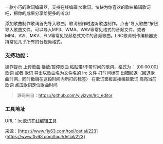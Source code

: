 一款小巧的歌词编辑器，支持在线编辑lrc歌词。快快为你喜欢的歌曲编辑歌词吧，把你的成果分享给更多的听众!

添加歌曲制作歌词首先导入歌曲，歌词制作时边听歌边制作。点击“导入歌曲”按钮导入歌曲文件，可以导入MP3、WMA、WAV等常见格式的音频文件，或者MP4、AVI、MKV、FLV等常见视频格式文件的音频歌曲，LRC歌词制作编辑器支持常见几乎所有的音视频格式。

### 支持功能：
操作提示
上传歌曲
播放/暂停歌曲
粘贴带/不带时间的歌词，格式为： [00:00.00] 歌词 或者 歌词
导出以歌曲名为文件名的 lrc 文件
打时间标签
出错回退（回退歌曲时间，同时撤销在这段时间内所打的标签）
在歌词面板直接编辑歌词
高亮当前歌词
点击歌词定位歌曲时间

> 源码来自：https://github.com/yiyizym/lrc_editor

### 工具地址
URL：[lrc歌词在线编辑工具](https://www.fly63.com/tool/lrc_editor/)

来源：[https://www.fly63.com/tool/detial/223](https://www.fly63.com/tool/detial/223)